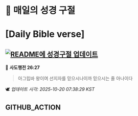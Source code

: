 # 🙏 매일의 성경 구절
# [Daily Bible verse]
## [![README에 성경구절 업데이트](https://github.com/DONGSUKA/first_test/actions/workflows/update-readme-bible.yml/badge.svg)](https://github.com/DONGSUKA/first_test/actions/workflows/update-readme-bible.yml)
<!-- START_BIBLE_VERSE -->
📖 **사도행전 26:27**
> 아그립바 왕이여 선지자를 믿으시나이까 믿으시는 줄 아나이다

🕊️ _업데이트 시각: 2025-10-20 07:38:29 KST_
  <!-- END_BIBLE_VERSE -->
## GITHUB_ACTION
